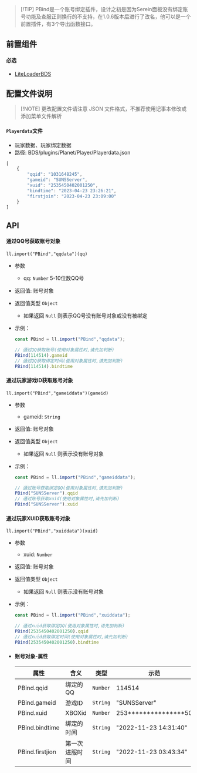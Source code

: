 > [!TIP] PBind是一个账号绑定插件，设计之初是因为Serein面板没有绑定账号功能及查服正则换行的不支持，在1.0.6版本后进行了改名，他可以是一个前置插件，有3个导出函数接口。

## 前置组件
#### 必选
- [LiteLoaderBDS](https://www.minebbs.com/liteloader/)

## 配置文件说明

> [!NOTE] 更改配置文件请注意 JSON 文件格式，不推荐使用记事本修改或添加菜单文件解析

#### `Playerdata`文件

- 玩家数据、玩家绑定数据
- 路径: BDS/plugins/Planet/Player/Playerdata.json
```js
[
    {
        "qqid": "1031648245",
        "gameid": "SUNSServer",
        "xuid": "2535450402001250",
        "bindtime": "2023-04-23 23:26:21",
        "firstjoin": "2023-04-23 23:09:00"
    }
]
```

## API

#### 通过QQ号获取账号对象
`ll.import("PBind","qqdata")(qq)`

- 参数
  - qq: `Number`
    5-10位数QQ号
- 返回值: 账号对象
- 返回值类型 `Object`
  - 如果返回 `Null` 则表示QQ号没有账号对象或没有被绑定

- 示例：  
    ```js
    const PBind = ll.import("PBind","qqdata");
    
    // 通过QQ获取账号(使用对象属性时,请先加判断)
    PBind(114514).gameid
    // 通过QQ获取绑定时间(使用对象属性时,请先加判断)
    PBind(114514).bindtime
    ```

#### 通过玩家游戏ID获取账号对象
`ll.import("PBind","gameiddata")(gameid)`

- 参数
  - gameid: `String`
- 返回值: 账号对象
- 返回值类型 `Object`
  - 如果返回 `Null` 则表示没有账号对象

- 示例：  
  ```js
  const PBind = ll.import("PBind","gameiddata");

  // 通过账号获取绑定QQ(使用对象属性时,请先加判断)
  PBind("SUNSServer").qqid
  // 通过账号获取xuid(使用对象属性时,请先加判断)
  PBind("SUNSServer").xuid
  ```

#### 通过玩家XUID获取账号对象
`ll.import("PBind","xuiddata")(xuid)`

- 参数
  - xuid: `Number`
- 返回值: 账号对象
- 返回值类型 `Object`
  - 如果返回 `Null` 则表示没有账号对象

- 示例：  
  ```js
  const PBind = ll.import("PBind","xuiddata");
  
  // 通过xuid获取绑定QQ(使用对象属性时,请先加判断)
  PBind(2535450402001250).qqid
  // 通过xuid获取绑定时间(使用对象属性时,请先加判断)
  PBind(2535450402001250).bindtime
  ```

- #### 账号对象-属性
  | 属性            | 含义           | 类型     | 示范                  |
  | --------------- | -------------- | -------- | --------------------- |
  | PBind.qqid      | 绑定的QQ       | `Number` | 114514                |
  | PBind.gameid    | 游戏ID         | `String` | "SUNSServer"          |
  | PBind.xuid      | XBOXid         | `Number` | 253***************50  |
  | PBind.bindtime  | 绑定的时间     | `String` | "2022-11-23 14:31:40" |
  | PBind.firstjion | 第一次进服时间 | `String` | "2022-11-23 03:43:34" |
